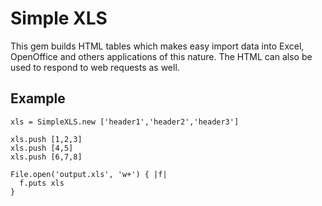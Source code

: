 # Simple XLS


This gem builds HTML tables which makes easy import data into Excel, OpenOffice and others applications of this nature. The HTML can also be used to respond to web requests as well.

## Example


    xls = SimpleXLS.new ['header1','header2','header3']

    xls.push [1,2,3]
    xls.push [4,5]
    xls.push [6,7,8]

    File.open('output.xls', 'w+') { |f|
      f.puts xls
    }